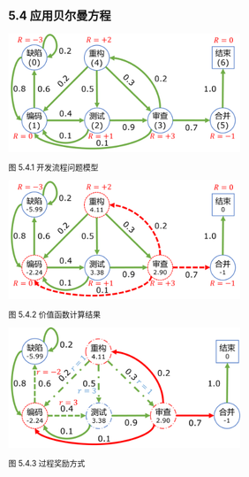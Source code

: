 
## 5.4 应用贝尔曼方程

<img src="./img/Code-V-Array.png" width=420>

图 5.4.1 开发流程问题模型

<img src="./img/Code-V-Result.png" width=420>

图 5.4.2 价值函数计算结果

<img src="./img/Code-Reward.png" width=420>

图 5.4.3 过程奖励方式

